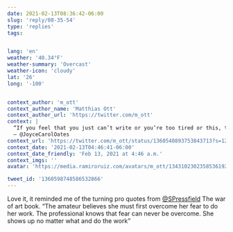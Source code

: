 ```yaml
---
date: 2021-02-13T08:36:42-06:00
slug: 'reply/08-35-54'
type: 'replies'
tags:


lang: 'en'
weather: '40.34°F'
weather-summary: 'Overcast'
weather-icon: 'cloudy'
lat: '26'
long: '-100'


context_author: 'm_ott'
context_author_name: 'Matthias Ott'
context_author_url: 'https://twitter.com/m_ott'
context: |
  “If you feel that you just can’t write or you’re too tired or this, that, and the other, just stop thinking about it, and go and work. Life doesn’t have to be so overthought. You don’t have to wait to be inspired. Just start working.”
  – @JoyceCarolOates
context_url: 'https://twitter.com/m_ott/status/1360540893753843713?s=12'
context_date: '2021-02-13T04:46:41-06:00'
context_date_friendly: 'Feb 13, 2021 at 4:46 a.m.'
context_imgs: ''
avatar: 'https://media.ramiroruiz.com/avatars/m_ott/1343102302358536192/xdtCGwSB_bigger.jpg'

tweet_id: '1360598748586532866'
---
```

‪Love it, it reminded me of the turning pro quotes from [@SPressfield](https://twitter.com/@SPressfield) The war of art book.‬
‪“The amateur believes she must first overcome her fear to do her work. The professional knows that fear can never be overcome. She shows up no matter what and do the work”‬
